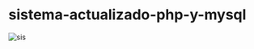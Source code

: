 # sistema-actualizado-php-y-mysql
![sis](https://user-images.githubusercontent.com/71534078/110555312-60493a80-810a-11eb-94dd-42fd91c580d8.jpg)
